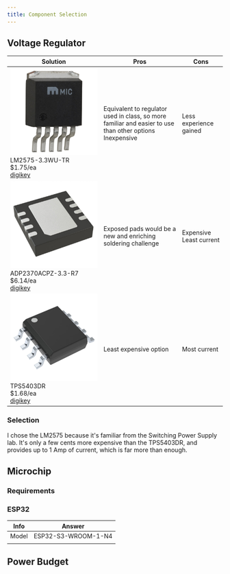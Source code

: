 ```yaml
---
title: Component Selection
---
```

## Voltage Regulator
|Solution | Pros | Cons |
|------|------|------|
|![image](LM2575-3.3WU-TR.jpg) <br> LM2575-3.3WU-TR <br> $1.75/ea <br> [digikey](https://www.digikey.com/en/products/detail/microchip-technology/LM2575-3-3WU-TR/1027646)| Equivalent to regulator used in class, so more familiar and easier to use than other options <br> Inexpensive | Less experience gained |
|![image](ADP2370ACPZ-3.3-R7.JPG) <br> ADP2370ACPZ-3.3-R7 <br> $6.14/ea <br> [digikey](https://www.digikey.com/en/products/detail/analog-devices-inc/ADP2370ACPZ-3-3-R7/3232861)| Exposed pads would be a new and enriching soldering challenge | Expensive <br> Least current|
|![image](TPS5403DR.jpg) <br> TPS5403DR <br> $1.68/ea <br> [digikey](https://www.digikey.com/en/products/detail/texas-instruments/TPS5403DR/3671586)| Least expensive option | Most current|

### Selection
I chose the LM2575 because it's familiar from the Switching Power Supply lab. It's only a few cents more expensive than the TPS5403DR, and provides up to 1 Amp of current, which is far more than enough. 

## Microchip
### Requirements 

### ESP32
|Info  | Answer |
|-----|-----|
|Model |ESP32-S3-WROOM-1-N4|
|||

## Power Budget

